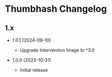 # Thumbhash Changelog

## 1.x

- 1.0.1 (2024-09-10)
  - Upgrade Intervention Image to ^3.0

- 1.0.0 (2023-10-31)
  - Initial release
